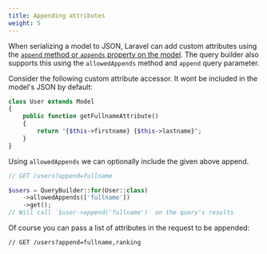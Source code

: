 ```yaml
---
title: Appending attributes
weight: 5
---
```


When serializing a model to JSON, Laravel can add custom attributes using the [`append` method or `appends` property on the model](https://laravel.com/docs/master/eloquent-serialization#appending-values-to-json). The query builder also supports this using the `allowedAppends` method and `append` query parameter.

Consider the following custom attribute accessor. It wont be included in the model's JSON by default:

```php
class User extends Model
{
    public function getFullnameAttribute()
    {
        return "{$this->firstname} {$this->lastname}";
    }
}
```

Using `allowedAppends` we can optionally include the given above append.

```php
// GET /users?append=fullname

$users = QueryBuilder::for(User::class)
    ->allowedAppends(['fullname'])
    ->get();
// Will call `$user->append('fullname')` on the query's results
```

Of course you can pass a list of attributes in the request to be appended:

```
// GET /users?append=fullname,ranking
```
